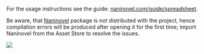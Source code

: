 For the usage instructions see the guide: [naninovel.com/guide/spreadsheet](https://naninovel.com/guide/spreadsheet).

Be aware, that [Naninovel](https://u3d.as/1pg9) package is not distributed with the project, hence compilation errors will be produced after opening it for the first time; import Naninovel from the Asset Store to resolve the issues.

![](https://i.gyazo.com/50767f3193ae5b3ed423ea7c213c786b.png)
